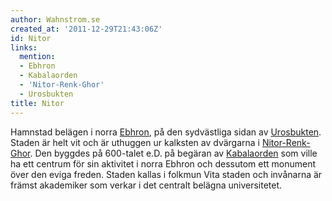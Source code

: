 ```yaml
---
author: Wahnstrom.se
created_at: '2011-12-29T21:43:06Z'
id: Nitor
links:
  mention:
  - Ebhron
  - Kabalaorden
  - 'Nitor-Renk-Ghor'
  - Urosbukten
title: Nitor
---
```


Hamnstad belägen i norra [Ebhron], på den sydvästliga sidan av [Urosbukten]. Staden är helt vit och
är uthuggen ur kalksten av dvärgarna i [Nitor-Renk-Ghor]. Den byggdes på 600-talet e.D. på begäran
av [Kabalaorden] som ville ha ett centrum för sin aktivitet i norra Ebhron och dessutom ett monument
över den eviga freden. Staden kallas i folkmun Vita staden och invånarna är främst akademiker som
verkar i det centralt belägna universitetet.

  [Ebhron]: Ebhron
  [Urosbukten]: Urosbukten
  [Nitor-Renk-Ghor]: Nitor-Renk-Ghor
  [Kabalaorden]: Kabalaorden
